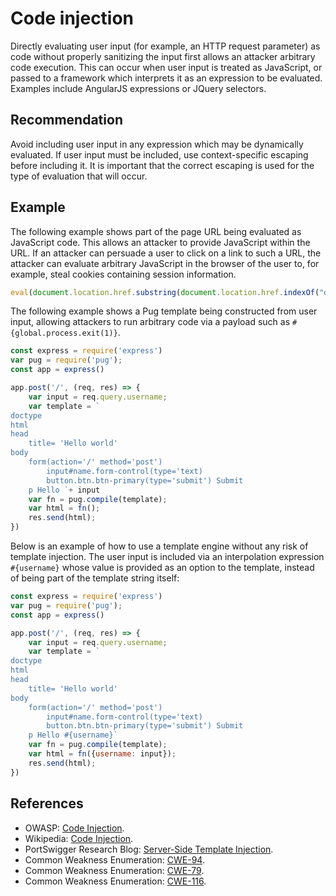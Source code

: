 # Code injection
Directly evaluating user input (for example, an HTTP request parameter) as code without properly sanitizing the input first allows an attacker arbitrary code execution. This can occur when user input is treated as JavaScript, or passed to a framework which interprets it as an expression to be evaluated. Examples include AngularJS expressions or JQuery selectors.


## Recommendation
Avoid including user input in any expression which may be dynamically evaluated. If user input must be included, use context-specific escaping before including it. It is important that the correct escaping is used for the type of evaluation that will occur.


## Example
The following example shows part of the page URL being evaluated as JavaScript code. This allows an attacker to provide JavaScript within the URL. If an attacker can persuade a user to click on a link to such a URL, the attacker can evaluate arbitrary JavaScript in the browser of the user to, for example, steal cookies containing session information.


```javascript
eval(document.location.href.substring(document.location.href.indexOf("default=")+8))

```
The following example shows a Pug template being constructed from user input, allowing attackers to run arbitrary code via a payload such as `#{global.process.exit(1)}`.


```javascript
const express = require('express')
var pug = require('pug');
const app = express()

app.post('/', (req, res) => {
    var input = req.query.username;
    var template = `
doctype
html
head
    title= 'Hello world'
body
    form(action='/' method='post')
        input#name.form-control(type='text)
        button.btn.btn-primary(type='submit') Submit
    p Hello `+ input
    var fn = pug.compile(template);
    var html = fn();
    res.send(html);
})

```
Below is an example of how to use a template engine without any risk of template injection. The user input is included via an interpolation expression `#{username}` whose value is provided as an option to the template, instead of being part of the template string itself:


```javascript
const express = require('express')
var pug = require('pug');
const app = express()

app.post('/', (req, res) => {
    var input = req.query.username;
    var template = `
doctype
html
head
    title= 'Hello world'
body
    form(action='/' method='post')
        input#name.form-control(type='text)
        button.btn.btn-primary(type='submit') Submit
    p Hello #{username}`
    var fn = pug.compile(template);
    var html = fn({username: input});
    res.send(html);
})

```

## References
* OWASP: [Code Injection](https://www.owasp.org/index.php/Code_Injection).
* Wikipedia: [Code Injection](https://en.wikipedia.org/wiki/Code_injection).
* PortSwigger Research Blog: [Server-Side Template Injection](https://portswigger.net/research/server-side-template-injection).
* Common Weakness Enumeration: [CWE-94](https://cwe.mitre.org/data/definitions/94.html).
* Common Weakness Enumeration: [CWE-79](https://cwe.mitre.org/data/definitions/79.html).
* Common Weakness Enumeration: [CWE-116](https://cwe.mitre.org/data/definitions/116.html).
